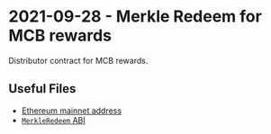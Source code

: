 # 2021-09-28 - Merkle Redeem for MCB rewards

Distributor contract for MCB rewards.

## Useful Files

- [Ethereum mainnet address](./output/mainnet.json)
- [`MerkleRedeem` ABI](./abi/MerkleRedeem.json)
